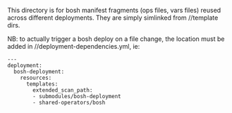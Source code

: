 This directory is for bosh manifest fragments (ops files, vars files) reused across different deployments.
They are simply simlinked from <root-deployment>/<deployment>/template dirs.

NB: to actually trigger a bosh deploy on a file change, the location must be added in <root-deployment>/<deployment>/deployment-dependencies.yml, ie:

```
---
deployment:
  bosh-deployment:
    resources:
      templates:
        extended_scan_path:
        - submodules/bosh-deployment
        - shared-operators/bosh

```
 